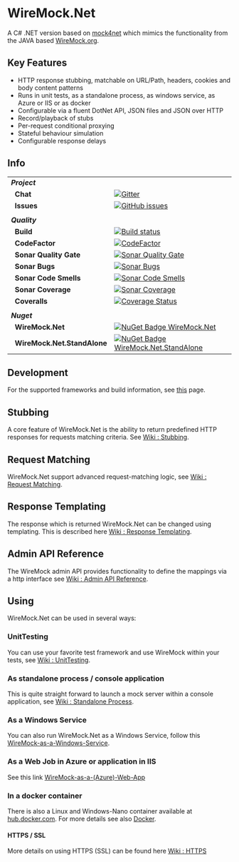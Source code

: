 # WireMock.Net
A C# .NET version based on [mock4net](https://github.com/alexvictoor/mock4net) which mimics the functionality from the JAVA based [WireMock.org](http://WireMock.org).

## Key Features
* HTTP response stubbing, matchable on URL/Path, headers, cookies and body content patterns
* Runs in unit tests, as a standalone process, as windows service, as Azure or IIS or as docker
* Configurable via a fluent DotNet API, JSON files and JSON over HTTP
* Record/playback of stubs
* Per-request conditional proxying
* Stateful behaviour simulation
* Configurable response delays

## Info
| | |
| --- | --- |
| ***Project*** | &nbsp; |
| &nbsp;&nbsp;**Chat** | [![Gitter](https://img.shields.io/gitter/room/wiremock_dotnet/Lobby.svg)](https://gitter.im/wiremock_dotnet/Lobby) |
| &nbsp;&nbsp;**Issues** | [![GitHub issues](https://img.shields.io/github/issues/WireMock-Net/WireMock.Net.svg)](https://github.com/WireMock-Net/WireMock.Net/issues) |
| | |
| ***Quality*** | &nbsp; |
| &nbsp;&nbsp;**Build** | [![Build status](https://ci.appveyor.com/api/projects/status/b3n6q3ygbww4lyls?svg=true)](https://ci.appveyor.com/project/StefH/wiremock-net) |
| &nbsp;&nbsp;**CodeFactor** | [![CodeFactor](https://www.codefactor.io/repository/github/wiremock-net/wiremock.net/badge)](https://www.codefactor.io/repository/github/wiremock-net/wiremock.net)
| &nbsp;&nbsp;**Sonar Quality Gate** | [![Sonar Quality Gate](https://sonarcloud.io/api/project_badges/measure?project=wiremock&metric=alert_status)](https://sonarcloud.io/project/issues?id=wiremock) |
| &nbsp;&nbsp;**Sonar Bugs** | [![Sonar Bugs](https://sonarcloud.io/api/project_badges/measure?project=wiremock&metric=bugs)](https://sonarcloud.io/project/issues?id=wiremock&resolved=false&types=BUG) |
| &nbsp;&nbsp;**Sonar Code Smells** | [![Sonar Code Smells](https://sonarcloud.io/api/project_badges/measure?project=wiremock&metric=code_smells)](https://sonarcloud.io/project/issues?id=wiremock&resolved=false&types=CODE_SMELL) |
| &nbsp;&nbsp;**Sonar Coverage** | [![Sonar Coverage](https://sonarcloud.io/api/project_badges/measure?project=wiremock&metric=coverage)](https://sonarcloud.io/component_measures?id=wiremock&metric=coverage) |
| &nbsp;&nbsp;**Coveralls** | [![Coverage Status](https://coveralls.io/repos/github/WireMock-Net/WireMock.Net/badge.svg?branch=master)](https://coveralls.io/github/WireMock-Net/WireMock.Net?branch=master) |
| |
| ***Nuget*** | &nbsp; |
| &nbsp;&nbsp;**WireMock.Net** | [![NuGet Badge WireMock.Net](https://buildstats.info/nuget/WireMock.Net)](https://www.nuget.org/packages/WireMock.Net) |
| &nbsp;&nbsp;**WireMock.Net.StandAlone** | [![NuGet Badge WireMock.Net.StandAlone](https://buildstats.info/nuget/WireMock.Net.StandAlone)](https://www.nuget.org/packages/WireMock.Net.StandAlone) |

## Development
For the supported frameworks and build information, see [this](https://github.com/WireMock-Net/WireMock.Net/wiki/Development-Information) page.

## Stubbing
A core feature of WireMock.Net is the ability to return predefined HTTP responses for requests matching criteria.
See [Wiki : Stubbing](https://github.com/WireMock-Net/WireMock.Net/wiki/Stubbing).

## Request Matching
WireMock.Net support advanced request-matching logic, see [Wiki : Request Matching](https://github.com/WireMock-Net/WireMock.Net/wiki/Request-Matching).

## Response Templating
The response which is returned WireMock.Net can be changed using templating. This is described here [Wiki : Response Templating](https://github.com/WireMock-Net/WireMock.Net/wiki/Response-Templating).

## Admin API Reference
The WireMock admin API provides functionality to define the mappings via a http interface see [Wiki : Admin API Reference](https://github.com/StefH/WireMock.Net/wiki/Admin-API-Reference).

## Using
WireMock.Net can be used in several ways:

### UnitTesting
You can use your favorite test framework and use WireMock within your tests, see
[Wiki : UnitTesting](https://github.com/StefH/WireMock.Net/wiki/Using-WireMock-in-UnitTests).

### As standalone process / console application
This is quite straight forward to launch a mock server within a console application, see [Wiki : Standalone Process](https://github.com/StefH/WireMock.Net/wiki/WireMock-as-a-standalone-process).

### As a Windows Service
You can also run WireMock.Net as a Windows Service, follow this [WireMock-as-a-Windows-Service](https://github.com/WireMock-Net/WireMock.Net/wiki/WireMock-as-a-Windows-Service).

### As a Web Job in Azure or application in IIS
See this link [WireMock-as-a-(Azure)-Web-App](https://github.com/WireMock-Net/WireMock.Net/wiki/WireMock-as-a-(Azure)-Web-App)

### In a docker container
There is also a Linux and Windows-Nano container available at [hub.docker.com](https://hub.docker.com/r/sheyenrath).
For more details see also [Docker](https://github.com/WireMock-Net/WireMock.Net-docker).

#### HTTPS / SSL
More details on using HTTPS (SSL) can be found here [Wiki : HTTPS](https://github.com/WireMock-Net/WireMock.Net/wiki/Using-HTTPS-(SSL))
